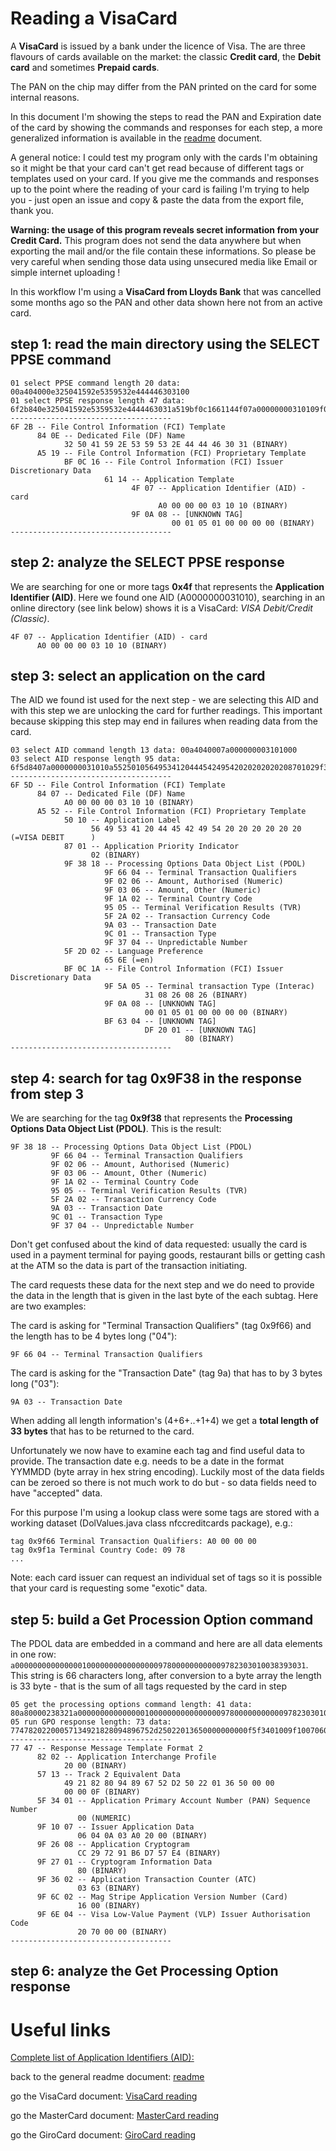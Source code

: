 # Reading a VisaCard

A **VisaCard** is issued by a bank under the licence of Visa. The are three flavours of cards
available on the market: the classic **Credit card**, the **Debit card** and sometimes **Prepaid cards**.

The PAN on the chip may differ from the PAN printed on the card for some internal reasons.

In this document I'm showing the steps to read the PAN and Expiration date of the card by showing 
the commands and responses for each step, a more generalized information is available in the 
[readme](readme.md) document.

A general notice: I could test my program only with the cards I'm obtaining so it might be that your 
card can't get read because of different tags or templates used on your card. If you give me the commands 
and responses up to the point where the reading of your card is failing I'm trying to help you - 
just open an issue and copy & paste the data from the export file, thank you.

**Warning: the usage of this program reveals secret information from your Credit Card.** 
This program does not send the data anywhere but when exporting the mail and/or the file 
contain these informations. So please be very careful when sending those data using unsecured 
media like Email or simple internet uploading !

In this workflow I'm using a **VisaCard from Lloyds Bank** that was cancelled some months ago so the PAN and 
other data shown here not from an active card.

## step 1: read the main directory using the SELECT PPSE command

```plaintext
01 select PPSE command length 20 data: 00a404000e325041592e5359532e444446303100
01 select PPSE response length 47 data: 6f2b840e325041592e5359532e4444463031a519bf0c1661144f07a00000000310109f0a080001050100000000
------------------------------------
6F 2B -- File Control Information (FCI) Template
      84 0E -- Dedicated File (DF) Name
            32 50 41 59 2E 53 59 53 2E 44 44 46 30 31 (BINARY)
      A5 19 -- File Control Information (FCI) Proprietary Template
            BF 0C 16 -- File Control Information (FCI) Issuer Discretionary Data
                     61 14 -- Application Template
                           4F 07 -- Application Identifier (AID) - card
                                 A0 00 00 00 03 10 10 (BINARY)
                           9F 0A 08 -- [UNKNOWN TAG]
                                    00 01 05 01 00 00 00 00 (BINARY)
------------------------------------
```
## step 2: analyze the SELECT PPSE response

We are searching for one or more tags **0x4f** that represents the **Application Identifier (AID)**. 
Here we found one AID (A0000000031010), searching in an online directory (see link below) shows it is a VisaCard: 
*VISA Debit/Credit (Classic)*.

```plaintext
4F 07 -- Application Identifier (AID) - card
      A0 00 00 00 03 10 10 (BINARY)
```

## step 3: select an application on the card

The AID we found ist used for the next step - we are selecting this AID and with this step we are unlocking the card 
for further readings. This important because skipping this step may end in failures when reading data from the card.

```plaintext
03 select AID command length 13 data: 00a4040007a000000003101000
03 select AID response length 95 data: 6f5d8407a0000000031010a5525010564953412044454249542020202020208701029f38189f66049f02069f03069f1a0295055f2a029a039c019f37045f2d02656ebf0c1a9f5a0531082608269f0a080001050100000000bf6304df200180
------------------------------------
6F 5D -- File Control Information (FCI) Template
      84 07 -- Dedicated File (DF) Name
            A0 00 00 00 03 10 10 (BINARY)
      A5 52 -- File Control Information (FCI) Proprietary Template
            50 10 -- Application Label
                  56 49 53 41 20 44 45 42 49 54 20 20 20 20 20 20 (=VISA DEBIT      )
            87 01 -- Application Priority Indicator
                  02 (BINARY)
            9F 38 18 -- Processing Options Data Object List (PDOL)
                     9F 66 04 -- Terminal Transaction Qualifiers
                     9F 02 06 -- Amount, Authorised (Numeric)
                     9F 03 06 -- Amount, Other (Numeric)
                     9F 1A 02 -- Terminal Country Code
                     95 05 -- Terminal Verification Results (TVR)
                     5F 2A 02 -- Transaction Currency Code
                     9A 03 -- Transaction Date
                     9C 01 -- Transaction Type
                     9F 37 04 -- Unpredictable Number
            5F 2D 02 -- Language Preference
                     65 6E (=en)
            BF 0C 1A -- File Control Information (FCI) Issuer Discretionary Data
                     9F 5A 05 -- Terminal transaction Type (Interac)
                              31 08 26 08 26 (BINARY)
                     9F 0A 08 -- [UNKNOWN TAG]
                              00 01 05 01 00 00 00 00 (BINARY)
                     BF 63 04 -- [UNKNOWN TAG]
                              DF 20 01 -- [UNKNOWN TAG]
                                       80 (BINARY)
------------------------------------
```

## step 4: search for tag 0x9F38 in the response from step 3

We are searching for the tag **0x9f38** that represents the **Processing Options Data Object List (PDOL)**. This is the result:

```plaintext:
9F 38 18 -- Processing Options Data Object List (PDOL)
         9F 66 04 -- Terminal Transaction Qualifiers
         9F 02 06 -- Amount, Authorised (Numeric)
         9F 03 06 -- Amount, Other (Numeric)
         9F 1A 02 -- Terminal Country Code
         95 05 -- Terminal Verification Results (TVR)
         5F 2A 02 -- Transaction Currency Code
         9A 03 -- Transaction Date
         9C 01 -- Transaction Type
         9F 37 04 -- Unpredictable Number
```

Don't get confused about the kind of data requested: usually the card is used in a payment terminal for paying 
goods, restaurant bills or getting cash at the ATM so the data is part of the transaction initiating.

The card requests these data for the next step and we do need to provide the data in the length that is given in the 
last byte of the each subtag. Here are two examples:

The card is asking for "Terminal Transaction Qualifiers" (tag 0x9f66) and the length has to be 4 bytes long ("04"):
```plaintext
9F 66 04 -- Terminal Transaction Qualifiers
```

The card is asking for the "Transaction Date" (tag 9a) that has to by 3 bytes long ("03"):
```plaintext
9A 03 -- Transaction Date
```

When adding all length information's (4+6+..+1+4) we get a **total length of 33 bytes** that has to be returned to the card.

Unfortunately we now have to examine each tag and find useful data to provide. The transaction date e.g. needs to be a 
date in the format YYMMDD (byte array in hex string encoding). Luckily most of the data fields can be zeroed so there is 
not much work to do but - so data fields need to have "accepted" data.

For this purpose I'm using a lookup class were some tags are stored with a working dataset 
(DolValues.java class nfccreditcards package), e.g.:
```plaintext
tag 0x9f66 Terminal Transaction Qualifiers: A0 00 00 00
tag 0x9f1a Terminal Country Code: 09 78
...
```

Note: each card issuer can request an individual set of tags so it is possible that your card is requesting some "exotic" data.

## step 5: build a Get Procession Option command

The PDOL data are embedded in a command and here are all data elements in one row: `a00000000000000010000000000000000978000000000009782303010038393031`. 
This string is 66 characters long, after conversion to a byte array the length is 33 byte - that is the sum of all tags requested by the card in step 

```plaintext
05 get the processing options command length: 41 data: 80a80000238321a0000000000000001000000000000000097800000000000978230301003839303100
05 run GPO response length: 73 data: 77478202200057134921828094896752d25022013650000000000f5f3401009f100706040a03a020009f2608cc297291b6d757e49f2701809f360203639f6c0216009f6e0420700000
------------------------------------
77 47 -- Response Message Template Format 2
      82 02 -- Application Interchange Profile
            20 00 (BINARY)
      57 13 -- Track 2 Equivalent Data
            49 21 82 80 94 89 67 52 D2 50 22 01 36 50 00 00
            00 00 0F (BINARY)
      5F 34 01 -- Application Primary Account Number (PAN) Sequence Number
               00 (NUMERIC)
      9F 10 07 -- Issuer Application Data
               06 04 0A 03 A0 20 00 (BINARY)
      9F 26 08 -- Application Cryptogram
               CC 29 72 91 B6 D7 57 E4 (BINARY)
      9F 27 01 -- Cryptogram Information Data
               80 (BINARY)
      9F 36 02 -- Application Transaction Counter (ATC)
               03 63 (BINARY)
      9F 6C 02 -- Mag Stripe Application Version Number (Card)
               16 00 (BINARY)
      9F 6E 04 -- Visa Low-Value Payment (VLP) Issuer Authorisation Code
               20 70 00 00 (BINARY)
------------------------------------
```

## step 6: analyze the Get Processing Option response










# Useful links

[Complete list of Application Identifiers (AID):](https://www.eftlab.com/knowledge-base/complete-list-of-application-identifiers-aid)


back to the general readme document: [readme](readme.md)

go the VisaCard document: [VisaCard reading](visacard.md)

go the MasterCard document: [MasterCard reading](mastercard.md)

go the GiroCard document: [GiroCard reading](girocard.md)



